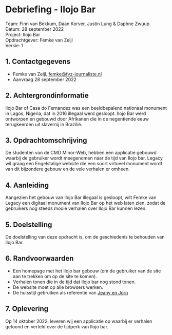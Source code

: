 # Debriefing - Ilojo Bar
Team: Finn van Bekkum, Daan Korver, Justin Lung & Daphne Zwuup  
Datum: 28 september 2022  
Project: Ilojo Bar  
Opdrachtgever: Femke van Zeijl  
Versie: 1  

## 1. Contactgegevens
- Femke van Zeijl, femke@fvz-journaliste.nl
- Aanvraag 28 september 2022

## 2. Achtergrondinformatie
Ilojo Bar of Casa do Fernandez was een beeldbepalend nationaal monument in Lagos, Nigeria, dat in 2016 illegaal werd gesloopt. Ilojo Bar werd ontworpen en gebouwd door Afrikanen die in de negentiende eeuw terugkeerden uit slavernij in Brazilië.

## 3. Opdrachtomschrijving
De studenten van de CMD Minor-Web, hebben een applicatie gebouwd waarbij de gebruiker wordt meegenomen naar de tijd van Ilojo bar. Legacy wil graag een Engelstalige website die een soort virtueel monument wordt van dit bijzondere gebouw en de vele verhalen er omheen. 

## 4. Aanleiding
Aangezien het gebouw van Ilojo Bar illegaal is gesloopt, wilt Femke van Legacy een digitaal monument van Ilojo Bar op het web laten zien, zodat de gebruikers nog steeds mooie verhalen over Ilojo Bar kunnen lezen.

## 5. Doelstelling
De doelstelling van deze opdracht is, om de geschiedenis te behouden van Ilojo Bar. 

## 6. Randvoorwaarden
- Een homepage met het Ilojo bar gebouw (om de gebruiker van de site aan te trekken om op de site te komen).
- Verhalen tonen die in de tijd dat Ilojo bar nog stond tonen.
- De website moet op alle browsers werken.
- De huisstijl gebruiken als referentie van [Jeany en Jorn](https://github.com/jornveltrop/ilojo-bar)


## 7. Oplevering
Op 14 oktober 2022, leveren wij een applicatie op waarbij er verhalen getoond en verteld over de tijdperk van Ilojo bar.

